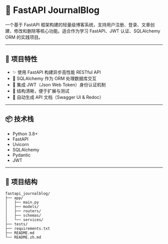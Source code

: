 # 📝 FastAPI JournalBlog

一个基于 FastAPI 框架构建的轻量级博客系统，支持用户注册、登录、文章创建、修改和删除等核心功能。适合作为学习 FastAPI、JWT 认证、SQLAlchemy ORM 的实践项目。

---

## 🚀 项目特性

- ✨ 使用 FastAPI 构建异步高性能 RESTful API
- 🧱 SQLAlchemy 作为 ORM 处理数据库交互
- 🔐 集成 JWT（Json Web Token）身份认证机制
- 🧪 结构清晰，便于扩展与测试
- 📄 自动生成 API 文档（Swagger UI & Redoc）

---

## 📦 技术栈

- Python 3.8+
- FastAPI
- Uvicorn
- SQLAlchemy
- Pydantic
- JWT

---

## 📁 项目结构

```text
fastapi_journalblog/
├── app/
│   ├── main.py
│   ├── models/
│   ├── routers/
│   ├── schemas/
│   └── services/
├── tests/
├── requirements.txt
├── README.md
└── README.zh.md
